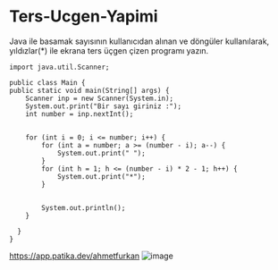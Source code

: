 # Ters-Ucgen-Yapimi
Java ile basamak sayısının kullanıcıdan alınan ve döngüler kullanılarak, yıldızlar(*) ile ekrana ters üçgen çizen programı yazın.


    import java.util.Scanner;

    public class Main {
    public static void main(String[] args) {
        Scanner inp = new Scanner(System.in);
        System.out.print("Bir sayı giriniz :");
        int number = inp.nextInt();


        for (int i = 0; i <= number; i++) {
            for (int a = number; a >= (number - i); a--) {
                System.out.print(" ");
            }
            for (int h = 1; h <= (number - i) * 2 - 1; h++) {
                System.out.print("*");
            }


            System.out.println();
        }

      }
    }
 https://app.patika.dev/ahmetfurkan
 ![image](https://user-images.githubusercontent.com/107626332/182610636-ee7f4265-8a69-4515-8710-aae8817ad0e9.png)

    
    
    
    
    
    
